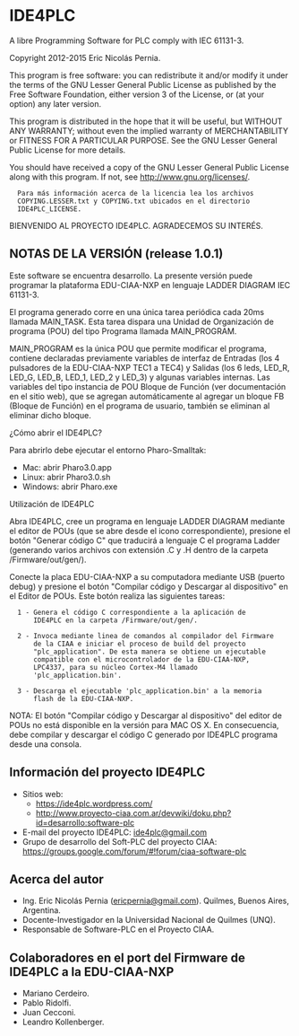 IDE4PLC
=======

A libre Programming Software for PLC comply with IEC 61131-3.

Copyright 2012-2015 Eric Nicolás Pernia.

This program is free software: you can redistribute it and/or modify it under the terms of the GNU Lesser General Public License as published by the Free Software Foundation, either version 3 of the License, or (at your option) any later version.

This program is distributed in the hope that it will be useful, but WITHOUT ANY WARRANTY; without even the implied warranty of MERCHANTABILITY or FITNESS FOR A PARTICULAR PURPOSE.  See the GNU Lesser General Public License for more details.

You should have received a copy of the GNU Lesser General Public License along with this program.  If not, see <http://www.gnu.org/licenses/>.

      Para más información acerca de la licencia lea los archivos 
      COPYING.LESSER.txt y COPYING.txt ubicados en el directorio 
      IDE4PLC_LICENSE.


BIENVENIDO AL PROYECTO IDE4PLC. AGRADECEMOS SU INTERÉS.


NOTAS DE LA VERSIÓN (release 1.0.1)   
-----------------------------------

   Este software se encuentra desarrollo. La presente versión puede 
   programar la plataforma EDU-CIAA-NXP en lenguaje LADDER DIAGRAM IEC 
   61131-3. 
   
   El programa generado corre en una única tarea periódica cada 20ms 
   llamada MAIN_TASK. Esta tarea dispara una Unidad de Organización de 
   programa (POU) del tipo Programa llamada MAIN_PROGRAM.

   MAIN_PROGRAM es la única POU que permite modificar el programa, 
   contiene declaradas previamente variables de interfaz de Entradas (los 
   4 pulsadores de la EDU-CIAA-NXP TEC1 a TEC4) y Salidas (los 6 leds, 
   LED_R, LED_G, LED_B, LED_1, LED_2 y LED_3) y algunas variables internas.
   Las variables del tipo instancia de POU Bloque de Función (ver 
   documentación en el sitio web), que se agregan automáticamente al 
   agregar un bloque FB (Bloque de Función) en el programa de usuario, 
   también se eliminan al eliminar dicho bloque. 
   
¿Cómo abrir el IDE4PLC?

   Para abrirlo debe ejecutar el entorno Pharo-Smalltak:

   - Mac: abrir Pharo3.0.app
   - Linux: abrir Pharo3.0.sh
   - Windows: abrir Pharo.exe
   
Utilización de IDE4PLC

   Abra IDE4PLC, cree un programa en lenguaje LADDER DIAGRAM mediante 
   el editor de POUs (que se abre desde el icono correspondiente), 
   presione el botón "Generar código C" que traducirá a lenguaje C el 
   programa Ladder (generando varios archivos con extensión .C y .H 
   dentro de la carpeta /Firmware/out/gen/).
      
   Conecte la placa EDU-CIAA-NXP a su computadora mediante USB (puerto 
   debug) y  presione el botón "Compilar código y Descargar al 
   dispositivo" en el Editor de POUs. Este botón realiza las 
   siguientes tareas:

      1 - Genera el código C correspondiente a la aplicación de 
	      IDE4PLC en la carpeta /Firmware/out/gen/.
   
      2 - Invoca mediante linea de comandos al compilador del Firmware 
	      de la CIAA e iniciar el proceso de build del proyecto 
	      "plc_application". De esta manera se obtiene un ejecutable 
	      compatible con el microcontrolador de la EDU-CIAA-NXP, 
		  LPC4337, para su núcleo Cortex-M4 llamado 
		  'plc_application.bin'. 
	   
      3 - Descarga el ejecutable 'plc_application.bin' a la memoria 
	      flash de la EDU-CIAA-NXP.
   
   NOTA: El botón "Compilar código y Descargar al dispositivo" del 
   editor de POUs no está disponible en la versión para MAC OS X. 
   En consecuencia, debe compilar y descargar el código C generado 
   por IDE4PLC programa desde una consola.


Información del proyecto IDE4PLC
--------------------------------

   * Sitios web: 
      - https://ide4plc.wordpress.com/
      - http://www.proyecto-ciaa.com.ar/devwiki/doku.php?id=desarrollo:software-plc
   * E-mail del proyecto IDE4PLC: ide4plc@gmail.com
   * Grupo de desarrollo del Soft-PLC del proyecto CIAA: https://groups.google.com/forum/#!forum/ciaa-software-plc
   
   
Acerca del autor
----------------
   
   * Ing. Eric Nicolás Pernia (ericpernia@gmail.com). Quilmes, Buenos Aires, Argentina.
   * Docente-Investigador en la Universidad Nacional de Quilmes (UNQ).
   * Responsable de Software-PLC en el Proyecto CIAA.
   
Colaboradores en el port del Firmware de IDE4PLC a la EDU-CIAA-NXP
------------------------------------------------------------------

   * Mariano Cerdeiro.
   * Pablo Ridolfi.
   * Juan Cecconi.
   * Leandro Kollenberger.
